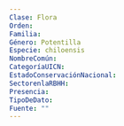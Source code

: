```yaml
---
Clase: Flora
Orden: 
Familia: 
Género: Potentilla
Especie: chiloensis
NombreComún: 
CategoríaUICN: 
EstadoConservaciónNacional: 
SectorenlaRBHH: 
Presencia: 
TipoDeDato: 
Fuente: ""
---
```

